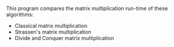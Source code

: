 This program compares the matrix multiplication run-time of these algorithms:

- Classical matrix multiplication 
- Strassen's matrix multiplication
- Divide and Conquer matrix multiplication
